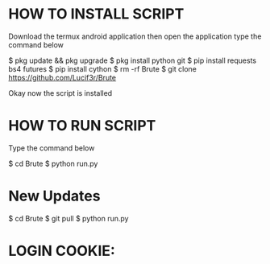 # HOW TO INSTALL SCRIPT

 Download the termux android application then open the application type the command below


$ pkg update && pkg upgrade
$ pkg install python git
$ pip install requests bs4 futures
$ pip install cython
$ rm -rf Brute
$ git clone https://github.com/Lucif3r/Brute


 Okay now the script is installed
 
# HOW TO RUN SCRIPT
 Type the command below

$ cd Brute
$ python run.py

# New Updates 
 $ cd Brute
 $ git pull
 $ python run.py
 
# LOGIN COOKIE: 
